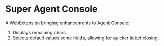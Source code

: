 # Super Agent Console

A WebExtension bringing enhancements to Agent Console:
 1. Displays remaining chars.
 2. Selects default values some fields, allowing for quicker ticket closing.
